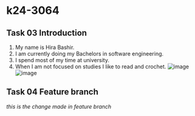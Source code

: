 # k24-3064
## Task 03 Introduction
1. My name is Hira Bashir.
2. I am currently doing my Bachelors in software engineering.
3. I spend most of my time at university.
4. When I am not focused on studies I like to read and crochet.
![image](https://github.com/user-attachments/assets/0757440c-95e7-4432-85cd-ba417769f4d8)
![image](https://github.com/user-attachments/assets/be025a9d-d700-4b60-8dc8-78700a28e7aa)
## Task 04 Feature branch
*this is the change made in feature branch*
